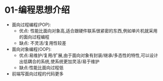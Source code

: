 # 01-编程思想介绍

- 面向过程编程(POP):
  - 优点: 性能比面向对象高,适合跟硬件联系很紧密的东西,例如单片机就采用的面向过程编程
  - 缺点: 不灵活/复用性较差
- 面向对象编程(OOP):
  - 优点:易维护/复用/扩展,由于面向对象有封装/继承/多态性的特性,可以设计出低耦合的系统,使系统更加灵活/易于维护
  - 缺点:性能比面向过程低
- 前端写面向过程的代码更多